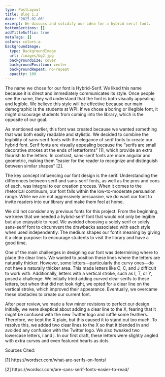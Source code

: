 ```yaml
---
type: PostLayout
title: Blog 1.2
date: '2025-02-06'
excerpt: We discuss and solidify our idea for a hybrid serif font.
bottomSections: []
addTitleSuffix: true
metaTags: []
colors: colors-a
backgroundImage:
  type: BackgroundImage
  url: /images/bg2.jpg
  backgroundSize: cover
  backgroundPosition: center
  backgroundRepeat: no-repeat
  opacity: 100
---
```

The name we chose for our font is Hybrid-Serif. We liked this name because it is direct and immediately communicates its style. Once people see the name, they will understand that the font is both visually appealing and legible. We believe this style will be effective because our main demographic is the students at WPI. If we chose a boring or illegible font, it might discourage students from coming into the library, which is the opposite of our goal.

As mentioned earlier, this font was created because we wanted something that was both easily readable and stylistic. We decided to combine the legibility of sans-serif fonts with the elegance of serif fonts to create our hybrid font. Serif fonts are visually appealing because the “serifs are small decorative strokes at the ends of letterforms” \[1], which provide an extra flourish to the letters. In contrast, sans-serif fonts are more angular and geometric, making them “easier for the reader to recognize and distinguish between similar shapes” \[2].

The key concept influencing our font design is the serif. Understanding the differences between serif and sans-serif fonts, as well as the pros and cons of each, was integral to our creation process. When it comes to the rhetorical continuum, our font falls within the low-to-moderate persuasion range. While we are not aggressively persuasive, we do want our font to invite readers into our library and make them feel at home.

We did not consider any previous fonts for this project. From the beginning, we knew that we needed a hybrid-serif font that would not only be legible but also enjoyable to read. We avoided choosing a solely serif or solely sans-serif font to circumvent the drawbacks associated with each style when used independently. The medium shapes our font’s meaning by giving it a clear purpose: to encourage students to visit the library and have a good time.

One of the main challenges in designing our font was determining where to place the clear lines. We wanted to position these lines where the letters are naturally thicker. However, some letters—particularly the curvy ones—do not have a naturally thicker area. This made letters like O, C, and J difficult to work with. Additionally, letters with a vertical stroke, such as I, T, or Y, posed a challenge. We initially tried adding curved clear serifs to these letters, but when that did not look right, we opted for a clear line on the vertical stroke, which improved their appearance. Eventually, we overcame these obstacles to create our current font.

After peer review, we made a few minor revisions to perfect our design. Initially, we were skeptical about adding a clear line to the X, fearing that it might be confused with the new Twitter logo and ruffle some feathers. Therefore, we kept the X plain, but this caused it to stand out too much. To resolve this, we added two clear lines to the X so that it blended in and avoided any confusion with the Twitter logo. We also tweaked two lowercase letters, i and j. In our first draft, these letters were slightly angled with extra curves and even featured hearts as dots.



Sources Cited:


\[1]
https\://wordscr.com/what-are-serifs-on-fonts/


\[2] 
https\://wordscr.com/are-sans-serif-fonts-easier-to-read/





